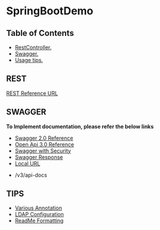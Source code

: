 # SpringBootDemo

## Table of Contents

 * [ RestController. ](#REST)
 * [ Swagger. ](#Swagger)
 * [ Usage tips. ](#Tips)

 ## REST
 [REST Reference URL](https://howtodoinjava.com/spring-boot2/rest/rest-api-example/)

 ## SWAGGER
 **To Implement documentation, please refer the below links**
 - [Swagger 2.0 Reference](https://dzone.com/articles/spring-boot-restful-api-documentation-with-swagger)
 - [Open Api 3.0 Reference](https://dzone.com/articles/openapi-3-documentation-with-spring-boot)
 - [Swagger with Security](https://stackoverflow.com/questions/37671125/how-to-configure-spring-security-to-allow-swagger-url-to-be-accessed-without-aut)
 - [Swagger Response](https://swagger.io/docs/specification/2-0/describing-responses/)
 - [Local URL](http://localhost:8090/swagger-ui/index.html)
  * /v3/api-docs
  
  
  ## TIPS
  - [Various Annotation](https://springframework.guru/spring-framework-annotations/)
  - [LDAP Configuration](http://www.rlmueller.net/LDAP_Binding.htm#:~:text=The%20moniker%20%22ou%22%20means%20organizational,%22dc%22%20means%20domain%20component)
  - [ReadMe Formatting](https://docs.github.com/en/free-pro-team@latest/github/writing-on-github/basic-writing-and-formatting-syntax)
 
